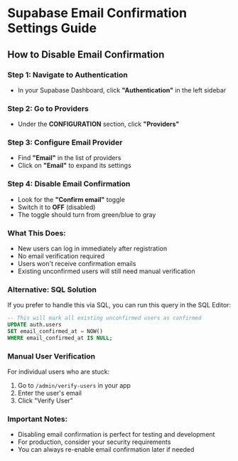 # Supabase Email Confirmation Settings Guide

## How to Disable Email Confirmation

### Step 1: Navigate to Authentication
- In your Supabase Dashboard, click **"Authentication"** in the left sidebar

### Step 2: Go to Providers
- Under the **CONFIGURATION** section, click **"Providers"**

### Step 3: Configure Email Provider
- Find **"Email"** in the list of providers
- Click on **"Email"** to expand its settings

### Step 4: Disable Email Confirmation
- Look for the **"Confirm email"** toggle
- Switch it to **OFF** (disabled)
- The toggle should turn from green/blue to gray

### What This Does:
- New users can log in immediately after registration
- No email verification required
- Users won't receive confirmation emails
- Existing unconfirmed users will still need manual verification

### Alternative: SQL Solution
If you prefer to handle this via SQL, you can run this query in the SQL Editor:

```sql
-- This will mark all existing unconfirmed users as confirmed
UPDATE auth.users 
SET email_confirmed_at = NOW() 
WHERE email_confirmed_at IS NULL;
```

### Manual User Verification
For individual users who are stuck:
1. Go to `/admin/verify-users` in your app
2. Enter the user's email
3. Click "Verify User"

### Important Notes:
- Disabling email confirmation is perfect for testing and development
- For production, consider your security requirements
- You can always re-enable email confirmation later if needed 